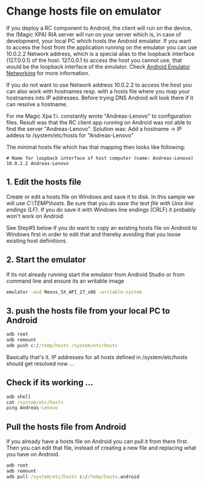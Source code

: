 # Change hosts file on emulator
If you deploy a RC component to Android, the client will run on the device, the (Magic XPA) RIA server will run on your server which is, in case of development, your local PC which hosts the Android emulator. If you want to access the host from the application running on the emulator you can use 10.0.2.2 Network address, which is a special alias to the loopback interface (127.0.0.1) of the host. 127.0.0.1 to access the host you cannot use, that would be the loopback interface of the emulator. Check [Android Emulator Networking](https://developer.android.com/studio/run/emulator-networking) for more information.

If you do not want to use Network address 10.0.2.2 to access the host you can also work with hostnames resp. with a hosts file where you map your hostnames into IP addresses. Before trying DNS Android will look there if it can resolve a hostname. 

For me Magic Xpa f.i. constantly wrote "Andreas-Lenovo" to configuration files. Result was that the RC client app running on Android was not able to find the server "Andreas-Lenovo". Solution was: Add a hostname -> IP addess to /system/etc/hosts for "Andreas-Lenovo" 

The minimal hosts file which has that mapping then looks like following:
```/system/etc/hosts
# Name for loopback interface of host computer (name: Andreas-Lenovo)
10.0.2.2 Andreas-Lenovo
```

## 1. Edit the hosts file
Create or edit a hosts file on Windows and save it to disk. In this sample we will use *C:\TEMP\hosts*. Be sure that you *do save the text file with Unix line endings (LF)*. If you do save it with Windows line endings (CRLF) it probably won't work on Android 

See Step#5 below if you do want to copy an existing hosts file on Android to Windows first in order to edit that and thereby avoiding that you loose existing host definitions.

## 2. Start the emulator 
If its not already running start the emulator from Android Studio or from command line and ensure its an writable image 
```cmd
emulator -avd Nexus_5X_API_27_x86 -writable-system 
```

## 3. push the hosts file from your local PC to Android
```cmd
adb root
adb remount
adb push c://temp/hosts /system/etc/hosts
```

Basically that's it. IP addresses for all hosts defined in /system/etc/hosts should get resolved now ... 

## Check if its working ...
```cmd
adb shell
cat /system/etc/hosts
ping Andreas-Lenovo
```

## Pull the hosts file from Android
If you already have a hosts file on Android you can pull it from there first. Then you can edit that file, instead of creating a new file and replacing what you have on Android. 
```cmd
adb root
adb remount
adb pull /system/etc/hosts c://temp/hosts.android
```
